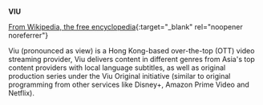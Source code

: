 <!-- markdownlint-disable MD041-->
**VIU**<br>

[From Wikipedia, the free encyclopedia](<https://en.wikipedia.org/wiki/Viu_(streaming_service)>){:target="\_blank" rel="noopener noreferrer"}

Viu (pronounced as view) is a Hong Kong-based over-the-top (OTT) video streaming provider, Viu delivers content in different genres from Asia's top content providers with local language subtitles, as well as original production series under the Viu Original initiative (similar to original programming from other services like Disney+, Amazon Prime Video and Netflix).
<!-- markdownlint-enable MD041-->
